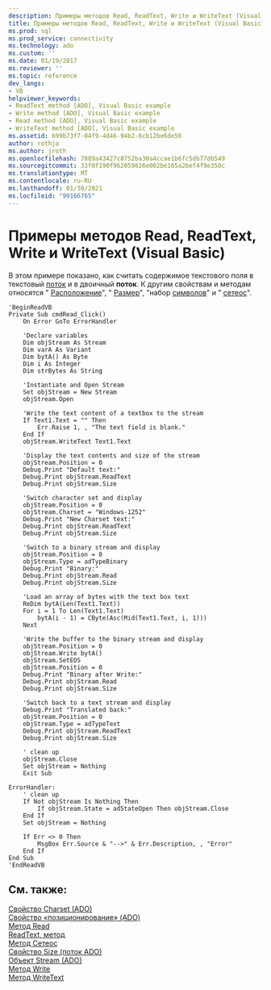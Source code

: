 ```yaml
---
description: Примеры методов Read, ReadText, Write и WriteText (Visual Basic)
title: Примеры методов Read, ReadText, Write и WriteText (Visual Basic) | Документация Майкрософт
ms.prod: sql
ms.prod_service: connectivity
ms.technology: ado
ms.custom: ''
ms.date: 01/19/2017
ms.reviewer: ''
ms.topic: reference
dev_langs:
- VB
helpviewer_keywords:
- ReadText method [ADO], Visual Basic example
- Write method [ADO], Visual Basic example
- Read method [ADO], Visual Basic example
- WriteText method [ADO], Visual Basic example
ms.assetid: 699b73f7-04f9-4d46-94b2-6cb12be6de56
author: rothja
ms.author: jroth
ms.openlocfilehash: 7889a43427c8752ba30a4ccae1b6fc5db77db549
ms.sourcegitcommit: 33f0f190f962059826e002be165a2bef4f9e350c
ms.translationtype: MT
ms.contentlocale: ru-RU
ms.lasthandoff: 01/30/2021
ms.locfileid: "99166765"
---
```

# <a name="read-readtext-write-and-writetext-methods-example-vb"></a>Примеры методов Read, ReadText, Write и WriteText (Visual Basic)
В этом примере показано, как считать содержимое текстового поля в текстовый [поток](./stream-object-ado.md) и в двоичный **поток**. К другим свойствам и методам относятся " [Расположение](./position-property-ado.md)", " [Размер](./size-property-ado-parameter.md)", "набор [символов](./charset-property-ado.md)" и " [сетеос](./seteos-method.md)".  
  
```  
'BeginReadVB  
Private Sub cmdRead_Click()  
    On Error GoTo ErrorHandler  
  
    'Declare variables  
    Dim objStream As Stream  
    Dim varA As Variant  
    Dim bytA() As Byte  
    Dim i As Integer  
    Dim strBytes As String  
  
    'Instantiate and Open Stream  
    Set objStream = New Stream  
    objStream.Open  
  
    'Write the text content of a textbox to the stream  
    If Text1.Text = "" Then  
        Err.Raise 1, , "The text field is blank."  
    End If  
    objStream.WriteText Text1.Text  
  
    'Display the text contents and size of the stream  
    objStream.Position = 0  
    Debug.Print "Default text:"  
    Debug.Print objStream.ReadText  
    Debug.Print objStream.Size  
  
    'Switch character set and display  
    objStream.Position = 0  
    objStream.Charset = "Windows-1252"  
    Debug.Print "New Charset text:"  
    Debug.Print objStream.ReadText  
    Debug.Print objStream.Size  
  
    'Switch to a binary stream and display  
    objStream.Position = 0  
    objStream.Type = adTypeBinary  
    Debug.Print "Binary:"  
    Debug.Print objStream.Read  
    Debug.Print objStream.Size  
  
    'Load an array of bytes with the text box text  
    ReDim bytA(Len(Text1.Text))  
    For i = 1 To Len(Text1.Text)  
        bytA(i - 1) = CByte(Asc(Mid(Text1.Text, i, 1)))  
    Next  
  
    'Write the buffer to the binary stream and display  
    objStream.Position = 0  
    objStream.Write bytA()  
    objStream.SetEOS  
    objStream.Position = 0  
    Debug.Print "Binary after Write:"  
    Debug.Print objStream.Read  
    Debug.Print objStream.Size  
  
    'Switch back to a text stream and display  
    Debug.Print "Translated back:"  
    objStream.Position = 0  
    objStream.Type = adTypeText  
    Debug.Print objStream.ReadText  
    Debug.Print objStream.Size  
  
    ' clean up  
    objStream.Close  
    Set objStream = Nothing  
    Exit Sub  
  
ErrorHandler:  
    ' clean up  
    If Not objStream Is Nothing Then  
        If objStream.State = adStateOpen Then objStream.Close  
    End If  
    Set objStream = Nothing  
  
    If Err <> 0 Then  
        MsgBox Err.Source & "-->" & Err.Description, , "Error"  
    End If  
End Sub  
'EndReadVB  
```  
  
## <a name="see-also"></a>См. также:  
 [Свойство Charset (ADO)](./charset-property-ado.md)   
 [Свойство «позиционирование» (ADO)](./position-property-ado.md)   
 [Метод Read](./read-method.md)   
 [ReadText, метод](./readtext-method.md)   
 [Метод Сетеос](./seteos-method.md)   
 [Свойство Size (поток ADO)](./size-property-ado-stream.md)   
 [Объект Stream (ADO)](./stream-object-ado.md)   
 [Метод Write](./write-method.md)   
 [Метод WriteText](./writetext-method.md)